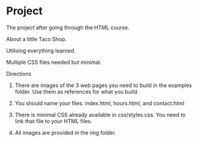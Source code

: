 # Project

The project after going through the HTML course.

About a little Taco Shop.

Utilising everything learned.

Multiple CSS files needed but minimal.

Directions

1. There are images of the 3 web pages you need to build in the examples folder. Use them as references for what you build.

2. You should name your files: index.html, hours.html, and contact.html

3. There is minimal CSS already available in css/styles.css. You need to link that file to your HTML files.

4. All images are provided in the img folder.
